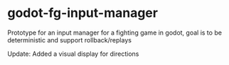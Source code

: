 # godot-fg-input-manager
Prototype for an input manager for a fighting game in godot, goal is to be deterministic and support rollback/replays

Update: Added a visual display for directions
